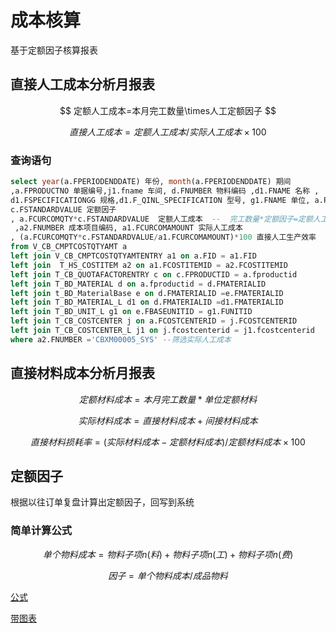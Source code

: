 # 成本核算

基于定额因子核算报表



## 直接人工成本分析月报表

$$
定额人工成本=本月完工数量\times人工定额因子
$$

$$
直接人工成本=定额人工成本/实际人工成本\times100%
$$

### 查询语句

```sql
select year(a.FPERIODENDDATE) 年份, month(a.FPERIODENDDATE) 期间
,a.FPRODUCTNO 单据编号,j1.fname 车间, d.FNUMBER 物料编码 ,d1.FNAME 名称 ,
d1.FSPECIFICATIONGG 规格,d1.F_QINL_SPECIFICATION 型号, g1.FNAME 单位, a.FCURCOMQTY 完工数量,
c.FSTANDARDVALUE 定额因子 
, a.FCURCOMQTY*c.FSTANDARDVALUE  定额人工成本  --  完工数量*定额因子=定额人工成本
 ,a2.FNUMBER 成本项目编码, a1.FCURCOMAMOUNT 实际人工成本 
, (a.FCURCOMQTY*c.FSTANDARDVALUE/a1.FCURCOMAMOUNT)*100 直接人工生产效率  --  直接人工生产效率 =  完工数量 * 定额因子  / 实际人工成本 
from V_CB_CMPTCOSTQTYAMT a 
left join V_CB_CMPTCOSTQTYAMTENTRY a1 on a.FID = a1.FID 
left join  T_HS_COSTITEM a2 on a1.FCOSTITEMID = a2.FCOSTITEMID 
left join T_CB_QUOTAFACTORENTRY c on c.FPRODUCTID = a.fproductid 
left join T_BD_MATERIAL d on a.fproductid = d.FMATERIALID 
left join t_BD_MaterialBase e on d.FMATERIALID =e.FMATERIALID 
left join T_BD_MATERIAL_L d1 on d.FMATERIALID =d1.FMATERIALID 
left join T_BD_UNIT_L g1 on e.FBASEUNITID = g1.FUNITID 
left join T_CB_COSTCENTER j on a.FCOSTCENTERID = j.FCOSTCENTERID
left join T_CB_COSTCENTER_L j1 on j.fcostcenterid = j1.fcostcenterid 
where a2.FNUMBER ='CBXM00005_SYS' --筛选实际人工成本
```





## 直接材料成本分析月报表

$$
定额材料成本=本月完工数量*单位定额材料
$$

$$
实际材料成本=直接材料成本+间接材料成本
$$


$$
直接材料损耗率 = (实际材料成本-定额材料成本)/定额材料成本\times100%
$$




## 定额因子
根据以往订单复盘计算出定额因子，回写到系统



 

### 简单计算公式



$$
单个物料成本=物料子项n(料)+物料子项n(工)+物料子项n(费)
$$

$$
因子 =单个物料成本/成品物料
$$





<script src="https://cdnjs.cloudflare.com/ajax/libs/mathjax/2.7.5/MathJax.js?config=TeX-AMS_HTML" async></script>



[公式](https://www.cnblogs.com/Xuxiaokang/p/15654336.html#如何输入分数)

[带图表](https://www.zhihu.com/question/495667558)